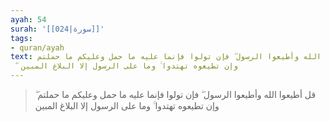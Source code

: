 ```yaml
---
ayah: 54
surah: '[[024|سورة]]'
tags:
- quran/ayah
text: قل أطيعوا الله وأطيعوا الرسول ۖ فإن تولوا فإنما عليه ما حمل وعليكم ما حملتم
  ۖ وإن تطيعوه تهتدوا ۚ وما على الرسول إلا البلاغ المبين
---
```

> قل أطيعوا الله وأطيعوا الرسول ۖ فإن تولوا فإنما عليه ما حمل وعليكم ما حملتم ۖ وإن تطيعوه تهتدوا ۚ وما على الرسول إلا البلاغ المبين
